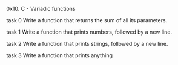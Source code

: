 0x10. C - Variadic functions

task 0 Write a function that returns the sum of all its parameters.

task 1 Write a function that prints numbers, followed by a new line.

task 2 Write a function that prints strings, followed by a new line.

task 3 Write a function that prints anything
